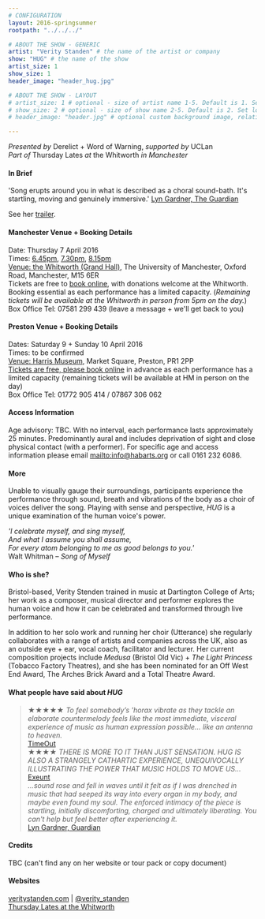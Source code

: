 ```yaml
---
# CONFIGURATION
layout: 2016-springsummer
rootpath: "../../../"

# ABOUT THE SHOW - GENERIC
artist: "Verity Standen" # the name of the artist or company
show: "HUG" # the name of the show
artist_size: 1
show_size: 1
header_image: "header_hug.jpg"    

# ABOUT THE SHOW - LAYOUT
# artist_size: 1 # optional - size of artist name 1-5. Default is 1. Set longer names to lower values
# show_size: 2 # optional - size of show name 2-5. Default is 2. Set longer names to lower values
# header_image: "header.jpg" # optional custom background image, relative to current page

---
```

*Presented by* Derelict + Word of Warning, *supported by* UCLan<br>*Part of* Thursday Lates *at* the Whitworth *in Manchester*         
       
#### In Brief      
'Song erupts around you in what is described as a choral sound-bath. It's startling, moving and genuinely immersive.' <a href="http://www.theguardian.com/stage/2014/jul/20/latitude-festival-theatre-review" target="_blank">Lyn Gardner, The Guardian</a>
        
See her <a href="http://youtu.be/pCHcVPjJWRU" target="_blank">trailer</a>.          
        
#### Manchester Venue + Booking Details        
Date: Thursday 7 April 2016           
Times: <a href="http://www.wegottickets.com/event/353698" target="_blank">6.45pm</a>, <a href="http://www.wegottickets.com/event/353699" target="_blank">7.30pm</a>, <a href="http://www.wegottickets.com/event/353700" target="_blank">8.15pm</a>        
<a href="http://www.whitworth.manchester.ac.uk/visit/gettinghere" target="_blank">Venue: the Whitworth (Grand Hall)</a>, The University of Manchester, Oxford Road, Manchester, M15 6ER             
Tickets are free to <a href="http://www.wegottickets.com/wordofwarning" target="_blank">book online</a>, with donations welcome at the Whitworth. Booking essential as each performance has a limited capacity. (*Remaining tickets will be available at the Whitworth in person from 5pm on the day.*)         
Box Office Tel: 07581 299 439 (leave a message + we'll get back to you)         
         
#### Preston Venue + Booking Details          
Dates: Saturday 9 + Sunday 10 April 2016          
Times: to be confirmed        
<a href="http://www.harrismuseum.org.uk/your-visit/23-getting-here" target="_blank">Venue: Harris Museum</a>, Market Square, Preston, PR1 2PP             
<a href="" target="_blank">Tickets are free, please book online</a> in advance as each performance has a limited capacity (remaining tickets will be available at HM in person on the day)     
Box Office Tel: 01772 905 414 / 07867 306 062       
          
#### Access Information        
Age advisory: TBC. With no interval, each performance lasts approximately 25 minutes. Predominantly aural and includes deprivation of sight and close physical contact (with a performer). For specific age and access information please email <mailto:info@habarts.org> or call 0161 232 6086.     
             
#### More      
Unable to visually gauge their surroundings, participants experience the performance through sound, breath and vibrations of the body as a choir of voices deliver the song. Playing with sense and perspective, *HUG* is a unique examination of the human voice's power.            
        
*'I celebrate myself, and sing myself,<br>And what I assume you shall assume,<br>For every atom belonging to me as good belongs to you.'*<br>Walt Whitman – *Song of Myself*        
         
#### Who is she?     
Bristol-based, Verity Stenden trained in music at Dartington College of Arts; her work as a composer, musical director and performer explores the human voice and how it can be celebrated and transformed through live performance.            
         
In addition to her solo work and running her choir (Utterance) she regularly collaborates with a range of artists and companies across the UK, also as an outside eye + ear, vocal coach, facilitator and lecturer. Her current composition projects include *Medusa* (Bristol Old Vic) + *The Light Princess* (Tobacco Factory Theatres), and she has been nominated for an Off West End Award, The Arches Brick Award and a Total Theatre Award.           
        
#### What people have said about *HUG*        
>★★★★★ *To feel somebody’s 'horax vibrate as they tackle an elaborate countermelody feels like the most immediate, visceral experience of music as human expression possible… like an antenna to heaven.*<br><a href="http://URL" target="_blank">TimeOut</a>        
>★★★★ *THERE IS MORE TO IT THAN JUST SENSATION. HUG IS ALSO A STRANGELY CATHARTIC EXPERIENCE, UNEQUIVOCALLY ILLUSTRATING THE POWER THAT MUSIC HOLDS TO MOVE US…*<br><a href="http://URL" target="_blank">Exeunt</a>        
>*…sound rose and fell in waves until it felt as if I was drenched in music that had seeped its way into every organ in my body, and maybe even found my soul. The enforced intimacy of the piece is startling, initially discomforting, charged and ultimately liberating. You can't help but feel better after experiencing it.*<br><a href="http://www.theguardian.com/stage/theatreblog/2014/aug/08/edinburgh-festival-2014-new-levels-intimacy-verity-standen" target="_blank">Lyn Gardner, Guardian</a>            
          
#### Credits          
TBC (can't find any on her website or tour pack or copy document)        
        
#### Websites          
<a href="http://veritystanden.com" target="_blank">veritystanden.com</a> | <a href="http://twitter.com/verity_standen" target="_blank">@verity_standen</a><br><a href="http://www.whitworth.manchester.ac.uk/whats-on/events/thursdaylates" target="_blank">Thursday Lates at the Whitworth</a>
